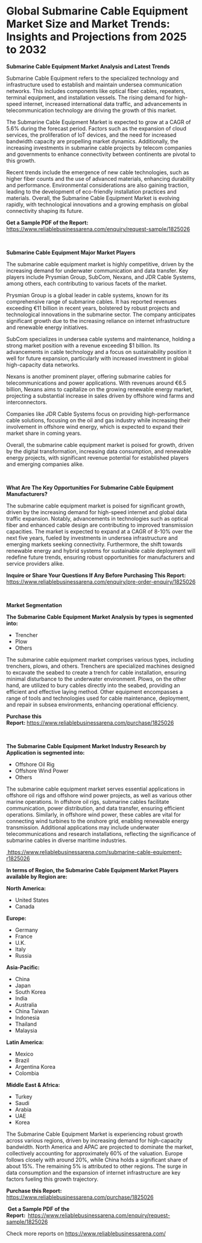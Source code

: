 <p><h1>Global Submarine Cable Equipment Market Size and Market Trends: Insights and Projections from 2025 to 2032</h1></p><p><strong>Submarine Cable Equipment Market Analysis and Latest Trends</strong></p>
<p><p>Submarine Cable Equipment refers to the specialized technology and infrastructure used to establish and maintain undersea communication networks. This includes components like optical fiber cables, repeaters, terminal equipment, and installation vessels. The rising demand for high-speed internet, increased international data traffic, and advancements in telecommunication technology are driving the growth of this market.</p><p>The Submarine Cable Equipment Market is expected to grow at a CAGR of 5.6% during the forecast period. Factors such as the expansion of cloud services, the proliferation of IoT devices, and the need for increased bandwidth capacity are propelling market dynamics. Additionally, the increasing investments in submarine cable projects by telecom companies and governments to enhance connectivity between continents are pivotal to this growth. </p><p>Recent trends include the emergence of new cable technologies, such as higher fiber counts and the use of advanced materials, enhancing durability and performance. Environmental considerations are also gaining traction, leading to the development of eco-friendly installation practices and materials. Overall, the Submarine Cable Equipment Market is evolving rapidly, with technological innovations and a growing emphasis on global connectivity shaping its future.</p></p>
<p><strong>Get a Sample PDF of the Report:&nbsp;</strong> <a href="https://www.reliablebusinessarena.com/enquiry/request-sample/1825026?utm_campaign=2343&utm_medium=2&utm_source=Github&utm_content=ia&utm_term=18022025&utm_id=submarine-cable-equipment">https://www.reliablebusinessarena.com/enquiry/request-sample/1825026</a></p>
<p>&nbsp;</p>
<p><strong>Submarine Cable Equipment Major Market Players</strong></p>
<p><p>The submarine cable equipment market is highly competitive, driven by the increasing demand for underwater communication and data transfer. Key players include Prysmian Group, SubCom, Nexans, and JDR Cable Systems, among others, each contributing to various facets of the market.</p><p>Prysmian Group is a global leader in cable systems, known for its comprehensive range of submarine cables. It has reported revenues exceeding €11 billion in recent years, bolstered by robust projects and technological innovations in the submarine sector. The company anticipates significant growth due to the increasing reliance on internet infrastructure and renewable energy initiatives.</p><p>SubCom specializes in undersea cable systems and maintenance, holding a strong market position with a revenue exceeding $1 billion. Its advancements in cable technology and a focus on sustainability position it well for future expansion, particularly with increased investment in global high-capacity data networks.</p><p>Nexans is another prominent player, offering submarine cables for telecommunications and power applications. With revenues around €6.5 billion, Nexans aims to capitalize on the growing renewable energy market, projecting a substantial increase in sales driven by offshore wind farms and interconnectors.</p><p>Companies like JDR Cable Systems focus on providing high-performance cable solutions, focusing on the oil and gas industry while increasing their involvement in offshore wind energy, which is expected to expand their market share in coming years.</p><p>Overall, the submarine cable equipment market is poised for growth, driven by the digital transformation, increasing data consumption, and renewable energy projects, with significant revenue potential for established players and emerging companies alike.</p></p>
<p>&nbsp;</p>
<p><strong>What Are The Key Opportunities For Submarine Cable Equipment Manufacturers?</strong></p>
<p><p>The submarine cable equipment market is poised for significant growth, driven by the increasing demand for high-speed internet and global data traffic expansion. Notably, advancements in technologies such as optical fiber and enhanced cable design are contributing to improved transmission capacities. The market is expected to expand at a CAGR of 8-10% over the next five years, fueled by investments in undersea infrastructure and emerging markets seeking connectivity. Furthermore, the shift towards renewable energy and hybrid systems for sustainable cable deployment will redefine future trends, ensuring robust opportunities for manufacturers and service providers alike.</p></p>
<p><strong>Inquire or Share Your Questions If Any Before Purchasing This Report:</strong> <a href="https://www.reliablebusinessarena.com/enquiry/pre-order-enquiry/1825026?utm_campaign=2343&utm_medium=2&utm_source=Github&utm_content=ia&utm_term=18022025&utm_id=submarine-cable-equipment">https://www.reliablebusinessarena.com/enquiry/pre-order-enquiry/1825026</a></p>
<p>&nbsp;</p>
<p><strong>Market Segmentation</strong></p>
<p><strong>The Submarine Cable Equipment Market Analysis by types is segmented into:</strong></p>
<p><ul><li>Trencher</li><li>Plow</li><li>Others</li></ul></p>
<p><p>The submarine cable equipment market comprises various types, including trenchers, plows, and others. Trenchers are specialized machines designed to excavate the seabed to create a trench for cable installation, ensuring minimal disturbance to the underwater environment. Plows, on the other hand, are utilized to bury cables directly into the seabed, providing an efficient and effective laying method. Other equipment encompasses a range of tools and technologies used for cable maintenance, deployment, and repair in subsea environments, enhancing operational efficiency.</p></p>
<p><strong>Purchase this Report:&nbsp;</strong><a href="https://www.reliablebusinessarena.com/purchase/1825026?utm_campaign=2343&utm_medium=2&utm_source=Github&utm_content=ia&utm_term=18022025&utm_id=submarine-cable-equipment">https://www.reliablebusinessarena.com/purchase/1825026</a></p>
<p>&nbsp;</p>
<p><strong>The Submarine Cable Equipment Market Industry Research by Application is segmented into:</strong></p>
<p><ul><li>Offshore Oil Rig</li><li>Offshore Wind Power</li><li>Others</li></ul></p>
<p><p>The submarine cable equipment market serves essential applications in offshore oil rigs and offshore wind power projects, as well as various other marine operations. In offshore oil rigs, submarine cables facilitate communication, power distribution, and data transfer, ensuring efficient operations. Similarly, in offshore wind power, these cables are vital for connecting wind turbines to the onshore grid, enabling renewable energy transmission. Additional applications may include underwater telecommunications and research installations, reflecting the significance of submarine cables in diverse maritime industries.</p></p>
<p><a href="https://www.reliablebusinessarena.com/submarine-cable-equipment-r1825026?utm_campaign=2343&utm_medium=2&utm_source=Github&utm_content=ia&utm_term=18022025&utm_id=submarine-cable-equipment">&nbsp;https://www.reliablebusinessarena.com/submarine-cable-equipment-r1825026</a></p>
<p><strong>In terms of Region, the Submarine Cable Equipment Market Players available by Region are:</strong></p>
<p>
    <p> <strong> North America: </strong>
        <ul>
            <li>United States</li>
            <li>Canada</li>
        </ul>
        </p> 
    <p> <strong> Europe: </strong>
        <ul>
            <li>Germany</li>
            <li>France</li>
            <li>U.K.</li>
            <li>Italy</li>
            <li>Russia</li>
        </ul>
        </p> 
    <p> <strong> Asia-Pacific: </strong>
        <ul>
            <li>China</li>
            <li>Japan</li>
            <li>South Korea</li>
            <li>India</li>
            <li>Australia</li>
            <li>China Taiwan</li>
            <li>Indonesia</li>
            <li>Thailand</li>
            <li>Malaysia</li>
        </ul>
        </p> 
    <p> <strong> Latin America: </strong>
        <ul>
            <li>Mexico</li>
            <li>Brazil</li>
            <li>Argentina Korea</li>
            <li>Colombia</li>
        </ul>
        </p> 
    <p> <strong> Middle East & Africa: </strong>
        <ul>
            <li>Turkey</li>
            <li>Saudi</li>
            <li>Arabia</li>
            <li>UAE</li>
            <li>Korea</li>
        </ul>
    </p>
    </p>
<p><p>The Submarine Cable Equipment Market is experiencing robust growth across various regions, driven by increasing demand for high-capacity bandwidth. North America and APAC are projected to dominate the market, collectively accounting for approximately 60% of the valuation. Europe follows closely with around 20%, while China holds a significant share of about 15%. The remaining 5% is attributed to other regions. The surge in data consumption and the expansion of internet infrastructure are key factors fueling this growth trajectory.</p></p>
<p><strong>Purchase this Report: </strong><a href="https://www.reliablebusinessarena.com/purchase/1825026?utm_campaign=2343&utm_medium=2&utm_source=Github&utm_content=ia&utm_term=18022025&utm_id=submarine-cable-equipment">https://www.reliablebusinessarena.com/purchase/1825026</a></p>
<p>&nbsp;<strong>Get a Sample PDF of the Report:&nbsp;&nbsp;</strong><a href="https://www.reliablebusinessarena.com/enquiry/request-sample/1825026?utm_campaign=2343&utm_medium=2&utm_source=Github&utm_content=ia&utm_term=18022025&utm_id=submarine-cable-equipment">https://www.reliablebusinessarena.com/enquiry/request-sample/1825026</a></p>
<p><strong></strong></p>
<p>Check more reports on <a href="https://www.reliablebusinessarena.com/?utm_campaign=2343&utm_medium=2&utm_source=Github&utm_content=ia&utm_term=18022025&utm_id=submarine-cable-equipment">https://www.reliablebusinessarena.com/</a></p>